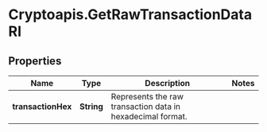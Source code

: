 # Cryptoapis.GetRawTransactionDataRI

## Properties

Name | Type | Description | Notes
------------ | ------------- | ------------- | -------------
**transactionHex** | **String** | Represents the raw transaction data in hexadecimal format. | 


